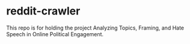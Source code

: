 # reddit-crawler
This repo is for holding the project Analyzing Topics, Framing, and Hate Speech in Online Political Engagement. 
